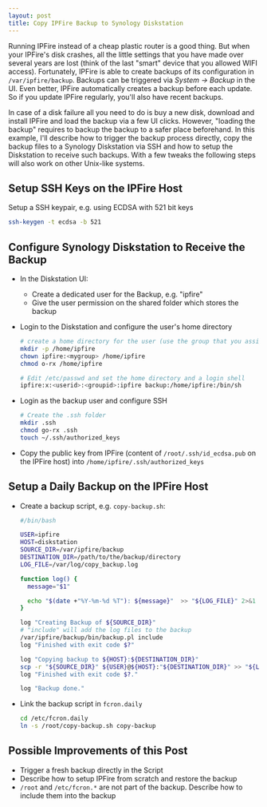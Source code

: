 ```yaml
---
layout: post
title: Copy IPFire Backup to Synology Diskstation
---
```


Running IPFire instead of a cheap plastic router is a good thing. But when your IPFire's disk crashes, all the little settings that you have made over several years are lost (think of the last "smart" device that you allowed WIFI access). Fortunately, IPFire is able to create backups of its configuration in `/var/ipfire/backup`. Backups can be triggered via *System -> Backup* in the UI. Even better, IPFire automatically creates a backup before each update. So if you update IPFire regularly, you'll also have recent backups.

In case of a disk failure all you need to do is buy a new disk, download and install IPFire and load the backup via a few UI clicks. However, "loading the backup" requires to backup the backup to a safer place beforehand. In this example, I'll describe how to trigger the backup process directly, copy the backup files to a Synology Diskstation via SSH and how to setup the Diskstation to receive such backups. With a few tweaks the following steps will also work on other Unix-like systems.


## Setup SSH Keys on the IPFire Host

Setup a SSH keypair, e.g. using ECDSA with 521 bit keys
```bash
ssh-keygen -t ecdsa -b 521
```


## Configure Synology Diskstation to Receive the Backup

* In the Diskstation UI:
  * Create a dedicated user for the Backup, e.g. "ipfire"
  * Give the user permission on the shared folder which stores the backup

* Login to the Diskstation and configure the user's home directory
  ```bash
  # create a home directory for the user (use the group that you assigned in the Diskstation UI)
  mkdir -p /home/ipfire
  chown ipfire:<mygroup> /home/ipfire
  chmod o-rx /home/ipfire

  # Edit /etc/passwd and set the home directory and a login shell
  ipfire:x:<userid>:<groupid>:ipfire backup:/home/ipfire:/bin/sh
  ```

* Login as the backup user and configure SSH

  ```bash
  # Create the .ssh folder
  mkdir .ssh
  chmod go-rx .ssh
  touch ~/.ssh/authorized_keys
  ```

* Copy the public key from IPFire (content of `/root/.ssh/id_ecdsa.pub` on the IPFire host) into `/home/ipfire/.ssh/authorized_keys`

## Setup a Daily Backup on the IPFire Host

* Create a backup script, e.g. `copy-backup.sh`:

  ```bash
  #/bin/bash

  USER=ipfire
  HOST=diskstation
  SOURCE_DIR=/var/ipfire/backup
  DESTINATION_DIR=/path/to/the/backup/directory
  LOG_FILE=/var/log/copy_backup.log
  
  function log() {
    message="$1"
  
    echo "$(date +"%Y-%m-%d %T"): ${message}"  >> "${LOG_FILE}" 2>&1
  }
  
  log "Creating Backup of ${SOURCE_DIR}"
  # "include" will add the log files to the backup
  /var/ipfire/backup/bin/backup.pl include
  log "Finished with exit code $?"
  
  log "Copying backup to ${HOST}:${DESTINATION_DIR}"
  scp -r "${SOURCE_DIR}" ${USER}@${HOST}:"${DESTINATION_DIR}" >> "${LOG_FILE}" 2>&1
  log "Finished with exit code $?."
  
  log "Backup done."
  ```

* Link the backup script in `fcron.daily`
 
  ``` bash
  cd /etc/fcron.daily
  ln -s /root/copy-backup.sh copy-backup
  ```

## Possible Improvements of this Post

* Trigger a fresh backup directly in the Script
* Describe how to setup IPFire from scratch and restore the backup
* `/root` and `/etc/fcron.*` are not part of the backup. Describe how to include them into the backup
